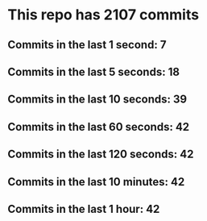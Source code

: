 # This repo has 2107 commits

## Commits in the last 1 second: 7
## Commits in the last 5 seconds: 18
## Commits in the last 10 seconds: 39
## Commits in the last 60 seconds: 42
## Commits in the last 120 seconds: 42
## Commits in the last 10 minutes: 42
## Commits in the last 1 hour: 42
